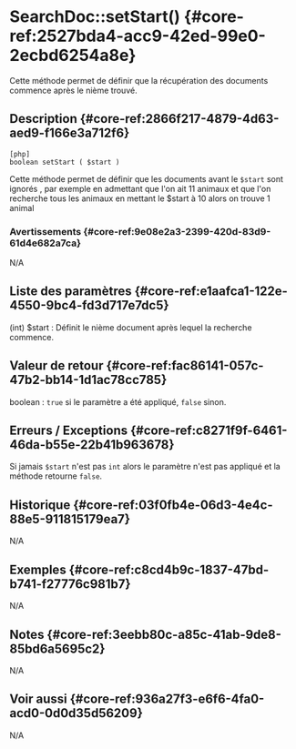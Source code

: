 # SearchDoc::setStart() {#core-ref:2527bda4-acc9-42ed-99e0-2ecbd6254a8e}

<div class="short-description">
Cette méthode permet de définir que la récupération des documents commence après
le nième trouvé.
</div>
<!--
<div class="applicability">
Obsolète depuis #.#.#
</div>
-->

## Description {#core-ref:2866f217-4879-4d63-aed9-f166e3a712f6}

    [php]
    boolean setStart ( $start )

Cette méthode permet de définir que les documents avant le `$start` sont ignorés
, par exemple en admettant que l'on ait 11 animaux et que l'on recherche tous
les animaux en mettant le $start à 10 alors on trouve 1 animal

### Avertissements {#core-ref:9e08e2a3-2399-420d-83d9-61d4e682a7ca}

N/A

## Liste des paramètres {#core-ref:e1aafca1-122e-4550-9bc4-fd3d717e7dc5}

(int) $start
:   Définit le nième document après lequel la recherche commence.

## Valeur de retour {#core-ref:fac86141-057c-47b2-bb14-1d1ac78cc785}

boolean : `true` si le paramètre a été appliqué, `false` sinon.

## Erreurs / Exceptions {#core-ref:c8271f9f-6461-46da-b55e-22b41b963678}

Si jamais `$start` n'est pas `int` alors le paramètre n'est pas appliqué et la
méthode retourne `false`.

## Historique {#core-ref:03f0fb4e-06d3-4e4c-88e5-911815179ea7}

N/A

## Exemples {#core-ref:c8cd4b9c-1837-47bd-b741-f27776c981b7}

N/A

## Notes {#core-ref:3eebb80c-a85c-41ab-9de8-85bd6a5695c2}

N/A

## Voir aussi {#core-ref:936a27f3-e6f6-4fa0-acd0-0d0d35d56209}

N/A
